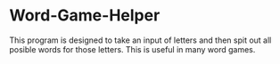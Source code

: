 # Word-Game-Helper

This program is designed to take an input of letters and then spit out all posible words for those letters. This is useful in many word games.

